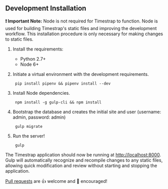 ## Development Installation

**:exclamation: Important Note:** Node is not required for Timestrap to function. Node is 
used for building Timestrap's static files and improving the development 
workflow. This installation procedure is only necessary for making changes to 
static files.

1. Install the requirements:
    - Python 2.7+
    - Node 6+

1. Initiate a virtual environment with the development requirements.

        pip install pipenv && pipenv install --dev

1. Install Node dependencies.

        npm install -g gulp-cli && npm install

1. Bootstrap the database and creates the initial site and user
(username: admin, password: admin)

        gulp migrate

1. Run the server!

        gulp

The Timestrap application should now be running at [http://localhost:8000](http://localhost:8000).
Gulp will automatically recognize and recompile changes to any static
files, allowing quick modification and review without starting and stopping
the application.

[Pull requests](https://github.com/overshard/timestrap/pulls) are :+1: welcome 
and :clap: encouraged!
